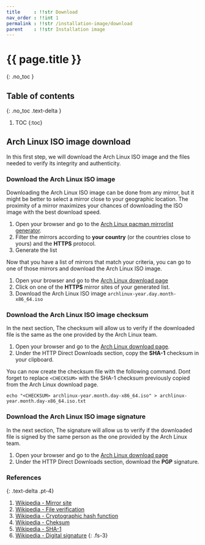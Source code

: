 ```yaml
---
title     : !!str Download
nav_order : !!int 1
permalink : !!str /installation-image/download
parent    : !!str Installation image
---
```


# {{ page.title }}
{: .no_toc }

## Table of contents
{: .no_toc .text-delta }

1. TOC
{:toc}

## Arch Linux ISO image download

In this first step, we will download the Arch Linux ISO image and the files needed to verify its integrity and authenticity. 

### Download the Arch Linux ISO image

Downloading the Arch Linux ISO image can be done from any mirror, but it might be better to select a mirror close to your geographic location. The proximity of a mirror maximizes your chances of downloading the ISO image with the best download speed.

1. Open your browser and go to the [Arch Linux pacman mirrorlist generator](https://www.archlinux.org/mirrorlist/).
1. Filter the mirrors according to **your country** (or the countries close to yours) and the **HTTPS** protocol.
1. Generate the list

Now that you have a list of mirrors that match your criteria, you can go to one of those mirrors and download the Arch Linux ISO image.

1. Open your browser and go to the [Arch Linux download page](https://www.archlinux.org/download/)
1. Click on one of the **HTTPS** mirror sites of your generated list.
1. Download the Arch Linux ISO image `archlinux-year.day.month-x86_64.iso`

### Download the Arch Linux ISO image checksum

In the next section, The checksum will allow us to verify if the downloaded file is the same as the one provided by the Arch Linux team.

1. Open your browser and go to the [Arch Linux download page](https://www.archlinux.org/download/).
1. Under the HTTP Direct Downloads section, copy the **SHA-1** checksum in your clipboard.

You can now create the checksum file with the following command. Dont forget to replace `<CHECKSUM>` with the SHA-1 checksum previously copied from the Arch Linux download page.

```
echo "<CHECKSUM> archlinux-year.month.day-x86_64.iso" > archlinux-year.month.day-x86_64.iso.txt
```

### Download the Arch Linux ISO image signature

In the next section, The signature will allow us to verify if the downloaded file is signed by the same person as the one provided by the Arch Linux team.

1. Open your browser and go to the [Arch Linux download page](https://www.archlinux.org/download/)
1. Under the HTTP Direct Downloads section, download the **PGP** signature.

### References
{: .text-delta .pt-4}

1. [Wikipedia - Mirror site](https://en.wikipedia.org/wiki/Mirror_site)
1. [Wikipedia - File verification](https://en.wikipedia.org/wiki/File_verification)
1. [Wikipedia - Cryptographic hash function](https://en.wikipedia.org/wiki/Cryptographic_hash_function)
1. [Wikipedia - Cheksum](https://en.wikipedia.org/wiki/Checksum)
1. [Wikipedia - SHA-1](https://en.wikipedia.org/wiki/SHA-1)
1. [Wikipedia - Digital signature](https://en.wikipedia.org/wiki/Digital_signature)
{: .fs-3}
